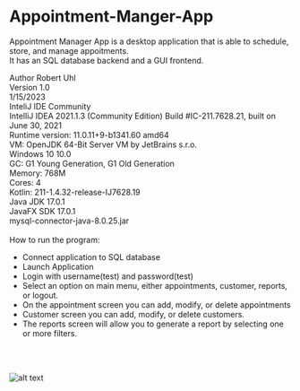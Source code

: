 # Appointment-Manger-App
Appointment Manager App is a desktop application that is able to schedule, store, and manage appoitments.<br /> 
It has an SQL database backend and a GUI frontend.<br /> 

Author Robert Uhl<br /> 
Version 1.0<br /> 
1/15/2023<br /> 
InteliJ IDE Community<br />
IntelliJ IDEA 2021.1.3 (Community Edition)
Build #IC-211.7628.21, built on June 30, 2021<br />
Runtime version: 11.0.11+9-b1341.60 amd64<br />
VM: OpenJDK 64-Bit Server VM by JetBrains s.r.o.<br />
Windows 10 10.0<br />
GC: G1 Young Generation, G1 Old Generation<br />
Memory: 768M<br />
Cores: 4<br />
Kotlin: 211-1.4.32-release-IJ7628.19<br />
Java JDK 17.0.1<br /> 
JavaFX SDK 17.0.1<br /> 
mysql-connector-java-8.0.25.jar<br /> 
<br /> 
How to run the program:
- Connect application to SQL database
- Launch Application
- Login with username(test) and password(test)
- Select an option on main menu, either appointments, customer, reports, or logout.
- On the appointment screen you can add, modify, or delete appointments
- Customer screen you can add, modify, or delete customers.
- The reports screen will allow you to generate a report by selecting one or more filters.
<br /> 
<br /> 


![alt text](https://github.com/sudorob0/Appointment-Manager-App/blob/main/screen_shots/loginScreen.png?raw=true)

